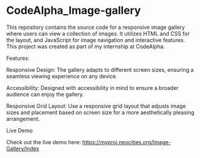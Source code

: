 # CodeAlpha_Image-gallery 
This repository contains the source code for a responsive image gallery where users can view a collection of images. It utilizes HTML and CSS for the layout, and JavaScript for image navigation and interactive features. This project was created as part of my internship at CodeAlpha.

Features:

Responsive Design: The gallery adapts to different screen sizes, ensuring a seamless viewing experience on any device.

Accessibility: Designed with accessibility in mind to ensure a broader audience can enjoy the gallery.

Responsive Grid Layout: Use a responsive grid layout that adjusts image sizes and placement based on screen size for a more aesthetically pleasing arrangement.

Live Demo

Check out the live demo here: https://myproj.neocities.org/Image-Gallery/Index
